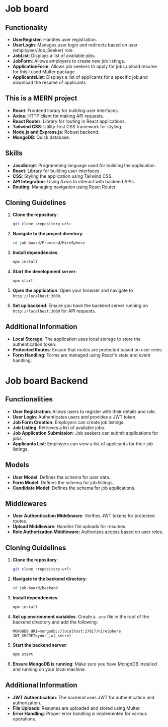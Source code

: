 # Job board


## Functionality

- **UserRegister**: Handles user registration.
- **UserLogin**: Manages user login and redirects based on user (employeer/Job_Seeker) role.
- **JobList**: Displays a list of available jobs.
- **JobForm**: Allows employers to create new job listings.
- **ApplicationForm**: Allows job seekers to apply for jobs,upload resume for this I used Multer package
- **ApplicantsList**: Displays a list of applicants for a specific job,and download the resume of applicants

## This is a MERN project

- **React**: Frontend library for building user interfaces.
- **Axios**: HTTP client for making API requests.
- **React Router**: Library for routing in React applications.
- **Tailwind CSS**: Utility-first CSS framework for styling.
- **Node.js and Express.js**: Robust backend.
- **MongoDB**: Quick database.

## Skills

- **JavaScript**: Programming language used for building the application.
- **React**: Library for building user interfaces.
- **CSS**: Styling the application using Tailwind CSS.
- **API Integration**: Using Axios to interact with backend APIs.
- **Routing**: Managing navigation using React Router.

## Cloning Guidelines

1. **Clone the repository**:
    ```bash
    git clone <repository-url>
    ```

2. **Navigate to the project directory**:
    ```bash
    cd job-board/Frontend/HireSphere
    ```

3. **Install dependencies**:
    ```bash
    npm install
    ```

4. **Start the development server**:
    ```bash
    npm start
    ```

5. **Open the application**:
    Open your browser and navigate to `http://localhost:3000`.

6. **Set up backend**:
    Ensure you have the backend server running on `http://localhost:3000` for API requests.

## Additional Information

- **Local Storage**: The application uses local storage to store the authentication token.
- **Protected Routes**: Ensure that routes are protected based on user roles.
- **Form Handling**: Forms are managed using React's state and event handling.

# Job board Backend

## Functionalities

- **User Registration**: Allows users to register with their details and role.
- **User Login**: Authenticates users and provides a JWT token.
- **Job Form Creation**: Employers can create job listings.
- **Job Listing**: Retrieves a list of available jobs.
- **Job Application Submission**: Job seekers can submit applications for jobs.
- **Applicants List**: Employers can view a list of applicants for their job listings.

## Models

- **User Model**: Defines the schema for user data.
- **Form Model**: Defines the schema for job listings.
- **Candidate Model**: Defines the schema for job applications.

## Middlewares

- **User Authentication Middleware**: Verifies JWT tokens for protected routes.
- **Upload Middleware**: Handles file uploads for resumes.
- **Role Authorization Middleware**: Authorizes access based on user roles.

## Cloning Guidelines

1. **Clone the repository**:
    ```bash
    git clone <repository-url>
    ```

2. **Navigate to the backend directory**:
    ```bash
    cd job-board/backend
    ```

3. **Install dependencies**:
    ```bash
    npm install
    ```

4. **Set up environment variables**:
    Create a `.env` file in the root of the backend directory and add the following:
    ```
    MONGODB_URI=mongodb://localhost:27017/hireSphere
    JWT_SECRET=your_jwt_secret
    ```

5. **Start the backend server**:
    ```bash
    npm start
    ```

6. **Ensure MongoDB is running**:
    Make sure you have MongoDB installed and running on your local machine.

## Additional Information

- **JWT Authentication**: The backend uses JWT for authentication and authorization.
- **File Uploads**: Resumes are uploaded and stored using Multer.
- **Error Handling**: Proper error handling is implemented for various operations.

